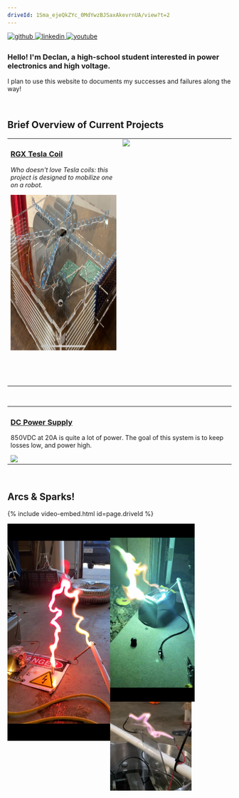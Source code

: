 ```yaml
---
driveId: 1Sma_ejeQkZYc_0MdYwzBJSaxAkevrnUA/view?t=2
---
```

<a href="https://github.com/declansl" target="_blank">
<img src=https://img.shields.io/badge/github-%2324292e.svg?&style=for-the-badge&logo=github&logoColor=white alt=github style="margin-bottom: 5px;" />
</a>
<a href="https://www.linkedin.com/in/declan-lacey-a81180277/" target="_blank">
<img src=https://img.shields.io/badge/linkedin-%231E77B5.svg?&style=for-the-badge&logo=linkedin&logoColor=white alt=linkedin style="margin-bottom: 5px;" />
</a>
<a href="https://www.youtube.com/@d-s8212/" target="_blank">
<img src=https://img.shields.io/badge/youtube-%23EE4831.svg?&style=for-the-badge&logo=youtube&logoColor=white alt=youtube style="margin-bottom: 5px;" />
</a>  
  

<br/>  



### Hello! I'm Declan, a high-school student interested in power electronics and high voltage.  
I plan to use this website to documents my successes and failures along the way!  
  

<br/>  


## Brief Overview of Current Projects 
<table><tr><td valign="top" width="50%">



### [RGX Tesla Coil](https://github.com/declansl/RobotGladiatorDRSSTC)  
*Who doesn't love Tesla coils: this project is designed to mobilize one on a robot.*  
  

<img src="https://github.com/declansl/RobotGladiatorDRSSTC/blob/main/images/housingimg-w-parts.png?raw=true" align="left" height="350" width="" />  


</td><td valign="top" width="50%">

<img src="https://github.com/declansl/portfolio/blob/main/images/transparentdrsstcfullrender.png?raw=true" align="left" height="550" width="" />  


</td></tr></table>  

<br/>  

<table><tr><td valign="top" width="50%">



### [DC Power Supply](https://github.com/declansl/interleaved-apfc)  
850VDC at 20A is quite a lot of power. The goal of this system is to keep losses low, and power high.  
  

<img src="https://github.com/declansl/portfolio/blob/main/images/APFC-setup.JPG?raw=true" align="left" height="" width="500" />  


</td><td valign="top" width="50%">

  
  

<div align="right">
<img src="https://github.com/declansl/portfolio/blob/main/images/rather-large-inductors.JPG?raw=true" align="right" height="" width="500" />
</div>  


</td></tr></table>  

<br/>  


## Arcs & Sparks!

{% include video-embed.html id=page.driveId %}


<img src="https://github.com/declansl/RobotGladiatorDRSSTC/blob/main/images/hv/hvsignarcs.JPEG?raw=true" align="left" height="488" width="" />  
  

<img src="https://github.com/declansl/RobotGladiatorDRSSTC/blob/main/images/hv/toasterarcs.JPEG?raw=true" align="left" height="400" width="" />  
  

<img src="https://github.com/declansl/RobotGladiatorDRSSTC/blob/main/images/hv/x-rayarcs.jpg?raw=true" align="left" height="200" width="" />  

<br />
